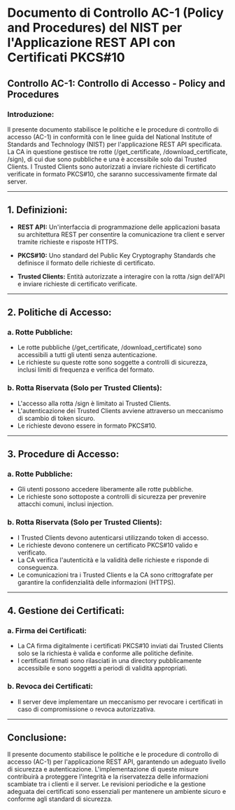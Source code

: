 # Documento di Controllo AC-1 (Policy and Procedures) del NIST per l'Applicazione REST API con Certificati PKCS#10

## Controllo AC-1: Controllo di Accesso - Policy and Procedures

### Introduzione:

Il presente documento stabilisce le politiche e le procedure di controllo di accesso (AC-1) in conformità con le linee guida del National Institute of Standards and Technology (NIST) per l'applicazione REST API specificata. La CA in questione gestisce tre rotte (/get_certificate, /download_certificate, /sign), di cui due sono pubbliche e una è accessibile solo dai Trusted Clients. I Trusted Clients sono autorizzati a inviare richieste di certificato verificate in formato PKCS#10, che saranno successivamente firmate dal server.

---

## 1. Definizioni:

- **REST API:** Un'interfaccia di programmazione delle applicazioni basata su architettura REST per consentire la comunicazione tra client e server tramite richieste e risposte HTTPS.

- **PKCS#10:** Uno standard del Public Key Cryptography Standards che definisce il formato delle richieste di certificato.

- **Trusted Clients:** Entità autorizzate a interagire con la rotta /sign dell'API e inviare richieste di certificato verificate.

---

## 2. Politiche di Accesso:

### a. Rotte Pubbliche:

- Le rotte pubbliche (/get_certificate, /download_certificate) sono accessibili a tutti gli utenti senza autenticazione.
- Le richieste su queste rotte sono soggette a controlli di sicurezza, inclusi limiti di frequenza e verifica del formato.

### b. Rotta Riservata (Solo per Trusted Clients):

- L'accesso alla rotta /sign è limitato ai Trusted Clients.
- L'autenticazione dei Trusted Clients avviene attraverso un meccanismo di scambio di token sicuro.
- Le richieste devono essere in formato PKCS#10.

---

## 3. Procedure di Accesso:

### a. Rotte Pubbliche:

- Gli utenti possono accedere liberamente alle rotte pubbliche.
- Le richieste sono sottoposte a controlli di sicurezza per prevenire attacchi comuni, inclusi injection.

### b. Rotta Riservata (Solo per Trusted Clients):

- I Trusted Clients devono autenticarsi utilizzando token di accesso.
- Le richieste devono contenere un certificato PKCS#10 valido e verificato.
- La CA verifica l'autenticità e la validità delle richieste e risponde di conseguenza.
- Le comunicazioni tra i Trusted Clients e la CA sono crittografate per garantire la confidenzialità delle informazioni (HTTPS).

---

## 4. Gestione dei Certificati:

### a. Firma dei Certificati:

- La CA firma digitalmente i certificati PKCS#10 inviati dai Trusted Clients solo se la richiesta è valida e conforme alle politiche definite.
- I certificati firmati sono rilasciati in una directory pubblicamente accessibile e sono soggetti a periodi di validità appropriati.

### b. Revoca dei Certificati:

- Il server deve implementare un meccanismo per revocare i certificati in caso di compromissione o revoca autorizzativa.

---

## Conclusione:

Il presente documento stabilisce le politiche e le procedure di controllo di accesso (AC-1) per l'applicazione REST API, garantendo un adeguato livello di sicurezza e autenticazione. L'implementazione di queste misure contribuirà a proteggere l'integrità e la riservatezza delle informazioni scambiate tra i clienti e il server. Le revisioni periodiche e la gestione adeguata dei certificati sono essenziali per mantenere un ambiente sicuro e conforme agli standard di sicurezza.
